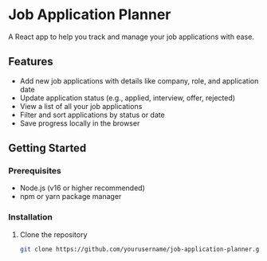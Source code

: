 # Job Application Planner

A React app to help you track and manage your job applications with ease.

## Features

- Add new job applications with details like company, role, and application date  
- Update application status (e.g., applied, interview, offer, rejected)  
- View a list of all your job applications  
- Filter and sort applications by status or date  
- Save progress locally in the browser

## Getting Started

### Prerequisites

- Node.js (v16 or higher recommended)  
- npm or yarn package manager

### Installation

1. Clone the repository  
   ```bash
   git clone https://github.com/yourusername/job-application-planner.git
